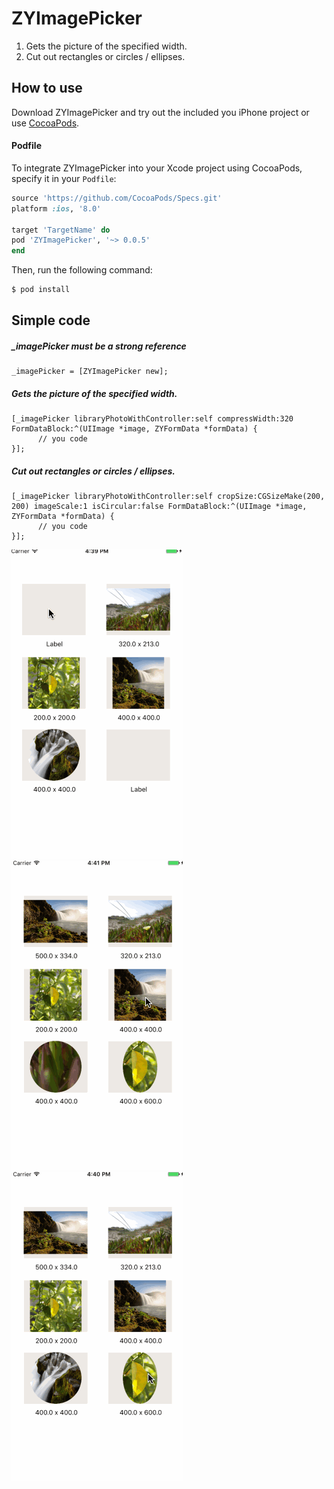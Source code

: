# ZYImagePicker

1. Gets the picture of the specified width.
2. Cut out rectangles or circles / ellipses.

## How to use
Download ZYImagePicker and try out the included you iPhone project or use [CocoaPods](http://cocoapods.org).

#### Podfile

To integrate ZYImagePicker into your Xcode project using CocoaPods, specify it in your `Podfile`:

```ruby
source 'https://github.com/CocoaPods/Specs.git'
platform :ios, '8.0'

target 'TargetName' do
pod 'ZYImagePicker', '~> 0.0.5'
end
```

Then, run the following command:

```bash
$ pod install
```

## Simple code

##### _imagePicker must be a strong reference
```objc
_imagePicker = [ZYImagePicker new];
```

##### Gets the picture of the specified width.
```objc
[_imagePicker libraryPhotoWithController:self compressWidth:320 FormDataBlock:^(UIImage *image, ZYFormData *formData) {
      // you code
}];
```

##### Cut out rectangles or circles / ellipses.
```objc
[_imagePicker libraryPhotoWithController:self cropSize:CGSizeMake(200, 200) imageScale:1 isCircular:false FormDataBlock:^(UIImage *image, ZYFormData *formData) {
      // you code
}];
```

![image](https://github.com/Yanyinghenmei/ZYImagePicker/raw/master/gifs/image.gif)
![image](https://github.com/Yanyinghenmei/ZYImagePicker/raw/master/gifs/image2.gif)
![image](https://github.com/Yanyinghenmei/ZYImagePicker/raw/master/gifs/image3.gif)
